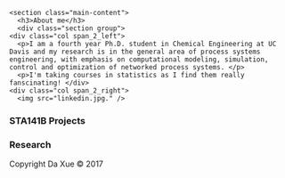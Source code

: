 <!-- This page was generated by GitHub Pages using the Hack theme by Ben Bleikamp. -->
<html lang="en-us">
  <head>
    <meta charset="UTF-8">
    <meta name="viewport" content="width=device-width, initial-scale=1">
    <link rel="stylesheet" type="text/css" href="stylesheets/normalize.css" media="screen">
    <link href='https://fonts.googleapis.com/css?family=Open+Sans:400,700' rel='stylesheet' type='text/css'>
    <link rel="stylesheet" type="text/css" href="stylesheets/stylesheet.css" media="screen">
    <link rel="stylesheet" type="text/css" href="stylesheets/github-light.css" media="screen">
        <style type="text/css">
      .page-header {
      <!-- background-image:url("stylesheets/whitebg.jpg"); -->
      color: #fff;
      text-shadow: 0px 0px 4px #ccccff;
      }
    </style>
  </head>
  <body>

    <section class="main-content">
      <h3>About me</h3>
      <div class="section group">
	<div class="col span_2_left">
      <p>I am a fourth year Ph.D. student in Chemical Engineering at UC Davis and my research is in the general area of process systems engineering, with emphasis on computational modeling, simulation, control and optimization of networked process systems. </p>
      <p>I'm taking courses in statistics as I find them really fanscinating! </div>
	<div class="col span_2_right">
	  <img src="linkedin.jpg." />

<section class="main-content">
	<h3>STA141B Projects</h3>

<section class="main-content">
	<h3>Research</h3>
	
  


<footer class="site-footer">
    Copyright Da Xue &copy; 2017
</footer>
